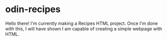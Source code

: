 # odin-recipes

Hello there! I'm currently making a Recipes HTML project. Once I'm done with this, I will have shown I am capable of creating a simple webpage with HTML.